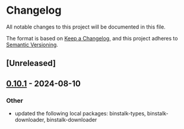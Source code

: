 # Changelog
All notable changes to this project will be documented in this file.

The format is based on [Keep a Changelog](https://keepachangelog.com/en/1.0.0/),
and this project adheres to [Semantic Versioning](https://semver.org/spec/v2.0.0.html).

## [Unreleased]

## [0.10.1](https://github.com/cargo-bins/cargo-binstall/compare/binstalk-registry-v0.10.0...binstalk-registry-v0.10.1) - 2024-08-10

### Other
- updated the following local packages: binstalk-types, binstalk-downloader, binstalk-downloader
